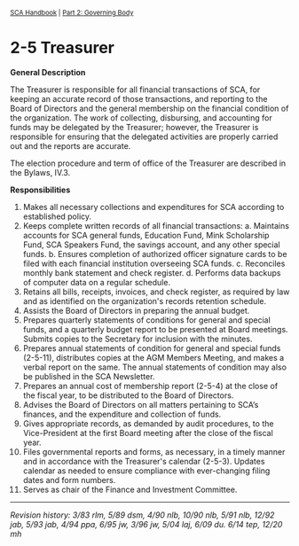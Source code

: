 <sup><a href="/sca-handbook/index.html">SCA Handbook</a> | <a href="../02_governing_body/index.html">Part 2: Governing Body</a></sup>

# 2-5 Treasurer

**General Description**

The Treasurer is responsible for all financial transactions of SCA, for keeping an accurate record of those transactions, and reporting to the Board of Directors and the general membership on the financial condition of the organization. The work of collecting, disbursing, and accounting for funds may be delegated by the Treasurer; however, the Treasurer is responsible for ensuring that the delegated activities are properly carried out and the reports are accurate.

The election procedure and term of office of the Treasurer are described in the Bylaws, IV.3.

**Responsibilities**

1. Makes all necessary collections and expenditures for SCA according to established policy.
2. Keeps complete written records of all financial transactions:
   a. Maintains accounts for SCA general funds, Education Fund, Mink Scholarship Fund, SCA Speakers Fund, the savings account, and any other special funds.
   b. Ensures completion of authorized officer signature cards to be filed with each financial institution overseeing SCA funds.
   c. Reconciles monthly bank statement and check register.
   d. Performs data backups of computer data on a regular schedule.
3. Retains all bills, receipts, invoices, and check register, as required by law and as identified on the organization's records retention schedule.
4. Assists the Board of Directors in preparing the annual budget.
5. Prepares quarterly statements of conditions for general and special funds, and a quarterly budget report to be presented at Board meetings. Submits copies to the Secretary for inclusion with the minutes.
6. Prepares annual statements of condition for general and special funds (2-5-11), distributes copies at the AGM Members Meeting, and makes a verbal report on the same. The annual statements of condition may also be published in the SCA Newsletter.
7. Prepares an annual cost of membership report (2-5-4) at the close of the fiscal year, to be distributed to the Board of Directors.
8. Advises the Board of Directors on all matters pertaining to SCA’s finances, and the expenditure and collection of funds.
9. Gives appropriate records, as demanded by audit procedures, to the Vice-President at the first Board meeting after the close of the fiscal year.
10. Files governmental reports and forms, as necessary, in a timely manner and in accordance with the Treasurer's calendar (2-5-3). Updates calendar as needed to ensure compliance with ever-changing filing dates and form numbers.
11. Serves as chair of the Finance and Investment Committee.

***

_Revision history: 3/83 rlm, 5/89 dsm, 4/90 nlb, 10/90 nlb, 5/91 nlb, 12/92 jab, 5/93 jab, 4/94 ppa, 6/95 jw,
3/96 jw, 5/04 laj, 6/09 du. 6/14 tep, 12/20 mh_
